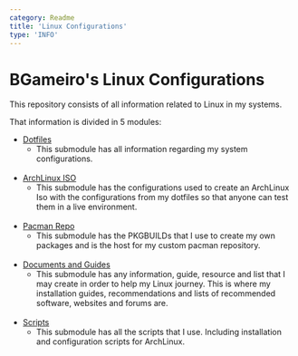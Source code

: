 ```yaml
---
category: Readme
title: 'Linux Configurations'
type: 'INFO'
---
```


# BGameiro's Linux Configurations

This repository consists of all information related to Linux in my systems.

That information is divided in 5 modules:

*   [Dotfiles](./LinuxDots)
    *   This submodule has all information regarding my system configurations.
<br><br>
*   [ArchLinux ISO](./ArchIso)
    *   This submodule has the configurations used to create an ArchLinux Iso with the configurations from my dotfiles so that anyone can test them in a live environment.
<br><br>
*   [Pacman Repo](./ArchRepo)
    *   This submodule has the PKGBUILDs that I use to create my own packages and is the host for my custom pacman repository.
<br><br>
*   [Documents and Guides](./LinuxDocs)
    *   This submodule has any information, guide, resource and list that I may create in order to help my Linux journey. This is where my installation guides, recommendations and lists of recommended software, websites and forums are.
<br><br>
*   [Scripts](./LinuxScripts)
    *   This submodule has all the scripts that I use. Including installation and configuration scripts for ArchLinux.